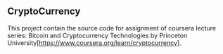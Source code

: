## CryptoCurrency

This project contain the source code for assignment of coursera lecture series: Bitcoin and Cryptocurrency Technologies
by Princeton University[https://www.coursera.org/learn/cryptocurrency].
